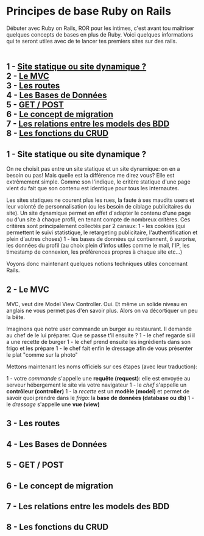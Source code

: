 # Principes de base Ruby on Rails

Débuter avec Ruby on Rails, ROR pour les intimes, c'est avant tou maîtriser quelques concepts de bases en plus de Ruby. Voici quelques informations qui te seront utiles avec de te lancer tes premiers sites sur des rails.<br><br>

1 - [Site statique ou site dynamique ?](#dyna)<br>
2 - [Le MVC](#mvc)<br>
3 - [Les routes](#routes)<br>
4 - [Les Bases de Données](#bdd)<br>
5 - [GET / POST](#getpost)<br>
6 - [Le concept de migration](#migr)<br>
7 - [Les relations entre les models des BDD](#models)<br>
8 - [Les fonctions du CRUD](#crud)<br>
---
## 1 - <a name="dyna"></a>Site statique ou site dynamique ?
On ne choisit pas entre un site statique et un site dynamique: on en a besoin ou pas! Mais quelle est la différence me direz vous? Elle est extrêmement simple. Comme son l'indique, le critère statique d'une page vient du fait que son contenu est identique pour tous les internautes.

Les sites statiques ne courent plus les rues, la faute à ses maudits users et leur volonté de personnalisation (ou les besoin de ciblage publicitaires du site). Un site dynamique permet en effet d'adapter le contenu d'une page ou d'un site à chaque profil, en tenant compte de nombreux critères. Ces critères sont principalement collectés par 2 canaux:
1 - les cookies (qui permettent le suivi statistique, le retargeting publicitaire, l'authentification et plein d'autres choses)
1 - les bases de données qui contiennent, ô surprise, les données du profil (au choix plein d'infos utiles comme le mail, l'IP, les timestamp de connexion, les préférences propres à chaque site etc...)

Voyons donc maintenant quelques notions techniques utiles concernant Rails.
## 2 - <a name="mvc"></a>Le MVC
MVC, veut dire Model View Controller. Oui. Et même un solide niveau en anglais ne vous permet pas d'en savoir plus. Alors on va décortiquer un peu la bête.

Imaginons que notre user commande un burger au restaurant. Il demande au chef de le lui préparer. Que se passe t'il ensuite ?
1 - le chef regarde si il a une recette de burger
1 - le chef prend ensuite les ingrédients dans son frigo et les prépare
1 - le chef fait enfin le dressage afin de vous présenter le plat "comme sur la photo"

Mettons maintenant les noms officiels sur ces étapes (avec leur traduction):

1 - votre _commande_ s'appelle une **requête (request)**: elle est envoyée au serveur hébergement le site via votre navigateur
1 - le _chef_ s'appelle un **contrôleur (controller)**
1 - la _recette_ est un **modèle (model)** et permet de savoir quoi prendre dans le _frigo_: la **base de données (database ou db)**
1 - le _dressage_ s'appelle une **vue (view)**


## 3 - <a name="routes"></a>Les routes
## 4 - <a name="bdd"></a>Les Bases de Données
## 5 - <a name="getpost"></a>GET / POST
## 6 - <a name="migr"></a>Le concept de migration
## 7 - <a name="models"></a>Les relations entre les models des BDD
## 8 - <a name="crud"></a>Les fonctions du CRUD
